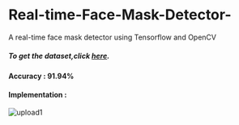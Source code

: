 # Real-time-Face-Mask-Detector-
A real-time face mask detector using Tensorflow and OpenCV

##### To get the dataset,click [here](https://github.com/prajnasb/observations/tree/master/experiements/data).

#### Accuracy : 91.94% 

#### Implementation :

![upload1](https://user-images.githubusercontent.com/64924874/87032414-3699e580-c202-11ea-9d77-6ed97a886e0b.png)

